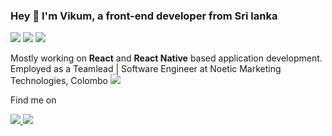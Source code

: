 ### Hey 🤘 I'm Vikum, a front-end developer from Sri lanka
<img src="https://img.icons8.com/color/48/000000/javascript.png"/> <img src="https://img.icons8.com/color/48/000000/typescript.png"/> <img src="https://img.icons8.com/dusk/48/000000/docker.png"/>

Mostly working on **React** and **React Native** based application development.
Employed as a Teamlead | Software Engineer at Noetic Marketing Technologies, Colombo 
<a href="https://github.com/vikum-noetic">
  <img src="https://img.icons8.com/fluent/20/000000/github.png"/>
</a>

Find me on

<a href="https://twitter.com/SamVP007">
  <img src="https://img.icons8.com/color/48/000000/twitter.png"/>
</a>
<a href="https://www.linkedin.com/in/vikum-samaranayake-4ab99392/">
  <img src="https://img.icons8.com/fluent/48/000000/linkedin.png"/>
</a>
